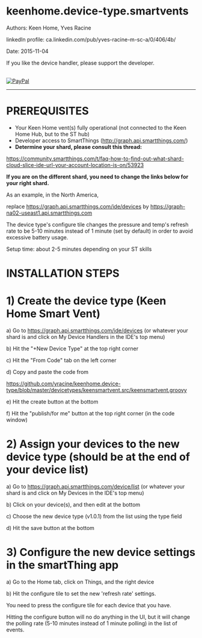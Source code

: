 # keenhome.device-type.smartvents

Authors:             Keen Home, Yves Racine

linkedIn profile:   ca.linkedin.com/pub/yves-racine-m-sc-a/0/406/4b/

Date:               2015-11-04

If you like the device handler, please support the developer.

<br/> [![PayPal](https://www.paypalobjects.com/en_US/i/btn/btn_donate_SM.gif)](
https://www.paypal.com/cgi-bin/webscr?cmd=_donations&business=yracine%40yahoo%2ecom&lc=US&item_name=Maisons%20ecomatiq&no_note=0&currency_code=USD&bn=PP%2dDonationsBF%3abtn_donateCC_LG%2egif%3aNonHostedGuest)

**************************************************************************************************

PREREQUISITES
=====================


- Your Keen Home vent(s) fully operational (not connected to the Keen Home Hub, but to the ST hub)
- Developer access to SmartThings (http://graph.api.smartthings.com/)
- <b> Determine your shard, please consult this thread:</b>

https://community.smartthings.com/t/faq-how-to-find-out-what-shard-cloud-slice-ide-url-your-account-location-is-on/53923

<b>If you are on the different shard, you need to change the links below for your right shard. </b>

As an example, in the North America,

replace https://graph.api.smartthings.com/ide/devices by https://graph-na02-useast1.api.smartthings.com



The device type's configure tile changes the pressure and temp's refresh rate to be 5-10 minutes instead of 1 minute (set by default) in order to avoid excessive battery usage.

Setup time: about 2-5 minutes depending on your ST skills

INSTALLATION STEPS
=====================


# 1) Create the device type (Keen Home Smart Vent)

a) Go to https://graph.api.smartthings.com/ide/devices    (or whatever your shard is and click on My Device Handlers in the IDE's top menu)

b) Hit the "+New Device Type" at the top right corner

c) Hit the "From Code" tab on the left corner

d) Copy and paste the code from 

https://github.com/yracine/keenhome.device-type/blob/master/devicetypes/keensmartvent.src/keensmartvent.groovy

e) Hit the create button at the bottom

f) Hit the "publish/for me" button at the top right corner (in the code window)


# 2) Assign your devices to the new device type (should be at the end of your device list)

a) Go to https://graph.api.smartthings.com/device/list    (or whatever your shard is and click on My Devices in the IDE's top menu)

b) Click on your device(s), and then edit at the bottom

c) Choose the new device type (v1.0.1) from the list using the type field

d) Hit the save button at the bottom


# 3) Configure the new device settings in the smartThing app</b>


a) Go to the Home tab, click on Things, and the right device

b) Hit the configure tile to set the new 'refresh rate' settings.

You need to press the configure tile for each device that you have.

Hitting the configure button will no do anything in the UI, but it will change the polling rate (5-10 minutes instead of 1 minute polling) in the list of events.

